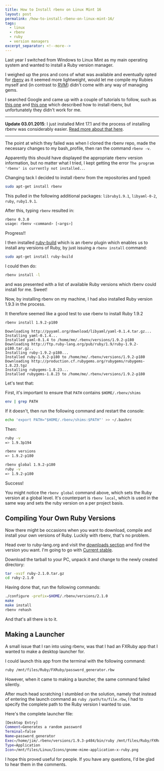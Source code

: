 ```yaml
---
title: How to Install rbenv on Linux Mint 16
layout: post
permalink: /how-to-install-rbenv-on-linux-mint-16/
tags:
  - linux
  - rbenv
  - ruby
  - version managers
excerpt_separator: <!--more-->
---
```


Last year I switched from Windows to Linux Mint as my main operating system and wanted to install a Ruby version manager.

I weighed up the pros and cons of what was available and eventually opted for [rbenv](https://github.com/sstephenson/rbenv "rbenv GitHub page") as it seemed more lightweight, would let me compile my Rubies myself and (in contrast to [RVM](http://rvm.io/ "Ruby Version Manager")) didn't come with any way of managing gems.

I searched Google and came up with a couple of tutorials to follow, such as [this one](http://developwithguru.com/how-to-install-ruby-on-linux-mint-or-ubuntu-linux/ "How to install Ruby on Linux Mint or Ubuntu Linux") and [this one](http://linuxrails.blogspot.de/2013/12/how-to-install-ruby-with-rbenv-and.html "How to install Ruby with Rbenv and tools in Ubuntu 13.10 / Mint 16 ") which described how to install rbenv, but unfortunately they didn't work for me.

<!--more-->

---

**Update 03.01.2015**: I just installed Mint 17.1 and the process of installing rbenv was considerably easier. [Read more about that here](http://hibbard.eu/how-to-install-rbenv-on-linux-mint-17-1/).

---

The point at which they failed was when I cloned the rbenv repo, made the necessary changes to my bash_profile, then ran the command `rbenv -v`.

Apparently this should have displayed the appropriate rbenv version information, but no matter what I tried, I kept getting the error `The program 'rbenv' is currently not installed..`.

Changing tack I  decided to install rbenv from the repositories and typed:

```sh
sudo apt-get install rbenv
```

This pulled in the following additional packages: `libruby1.9.1`, `libyaml-0-2`, `ruby`, `ruby1.9.1`.

After this, typing `rbenv` resulted in:

```sh
rbenv 0.3.0
usage: rbenv <command> [<args>]
```

Progress!!

I then installed [ruby-build](https://github.com/sstephenson/ruby-build "An rbenv plugin that provides an rbenv install command")  which is an rbenv plugin which enables us to install any versions of Ruby, by just issuing a `rbenv install` command:

```sh
sudo apt-get install ruby-build
```

I could then do:

```sh
rbenv install -l
```

and was presented with a list of available Ruby versions which rbenv could install for me. Sweet!

Now, by installing rbenv on my machine, I had also installed Ruby version 1.9.3 in the process.

It therefore seemed like a good test to use rbenv to install Ruby 1.9.2

```sh
rbenv install 1.9.2-p180
```

```
Downloading http://pyyaml.org/download/libyaml/yaml-0.1.4.tar.gz...
Installing yaml-0.1.4...
Installed yaml-0.1.4 to /home/me/.rbenv/versions/1.9.2-p180
Downloading http://ftp.ruby-lang.org/pub/ruby/1.9/ruby-1.9.2-p180.tar.gz..
Installing ruby-1.9.2-p180...
Installed ruby-1.9.2-p180 to /home/me/.rbenv/versions/1.9.2-p180
Downloading http://production.cf.rubygems.org/rubygems/rubygems-1.8.23.tgz
Installing rubygems-1.8.23...
Installed rubygems-1.8.23 to /home/me/.rbenv/versions/1.9.2-p180
```

Let's test that:

First, it's important to ensure that `PATH` contains `$HOME/.rbenv/shims`

```sh
env | grep PATH
```

If it doesn't, then run the following command and restart the console:

```sh
echo 'export PATH="$HOME/.rbenv/shims:$PATH"' >> ~/.bashrc
```

Then:

```sh
ruby -v
=> 1.9.3p194

rbenv versions
=> 1.9.2-p180

rbenv global 1.9.2-p180
ruby -v
=> 1.9.2-p180
```

Success!

You might notice the `rbenv global` command above, which sets the Ruby version at a global level. It's counterpart is `rbenv local`, which is used in the same way and sets the ruby version on a per project basis.

## Compiling Your Own Ruby Versions

Now there might be occasions when you want to download, compile and install your own versions of Ruby. Luckily with rbenv, that's no problem.

Head over to ruby-lang.org and visit the [downloads section](https://www.ruby-lang.org/en/downloads/ "Download Ruby") and find the version you want. I'm going to go with [Current stable](http://cache.ruby-lang.org/pub/ruby/2.1/ruby-2.1.0.tar.gz "Ruby 2.1.0").

Download the tarball to your PC, unpack it and change to the newly created directory:

```sh
tar -xvzf ruby-2.1.0.tar.gz
cd ruby-2.1.0
```

Having done that, run the following commands:

```sh
./configure -prefix=$HOME/.rbenv/versions/2.1.0
make
make install
rbenv rehash
```

And that's all there is to it.

## Making a Launcher

A small issue that I ran into using rbenv, was that I had an FXRuby app that I wanted to make a desktop launcher for.

I could launch this app from the terminal with the following command:

```sh
ruby /mnt/files/Ruby/FXRuby/password_generator.rbw
```

However, when it came to making a launcher, the same command failed silently.

After much head scratching I stumbled on the solution, namely that instead of entering the launch command as `ruby /path/to/file.rbw`, I had to specify the complete path to the Ruby version I wanted to use.

Here's the complete launcher file:

```sh
[Desktop Entry]
Comment=Generates a random password
Terminal=false
Name=password_generator
Exec=/home/jim/.rbenv/versions/1.9.3-p484/bin/ruby /mnt/files/Ruby/FXRuby/password_generator.rbw
Type=Application
Icon=/mnt/files/Linux/Icons/gnome-mime-application-x-ruby.png
```

I hope this proved useful for people. If you have any questions, I'd be glad to hear them in the comments.

